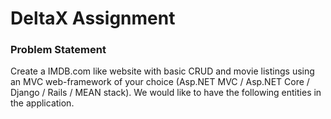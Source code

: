# DeltaX Assignment

### Problem Statement

Create a IMDB.com like website with basic CRUD and movie listings using an MVC web-framework of your choice (Asp.NET MVC / Asp.NET Core / Django / Rails / MEAN stack). We would like to have the following entities in the application.
